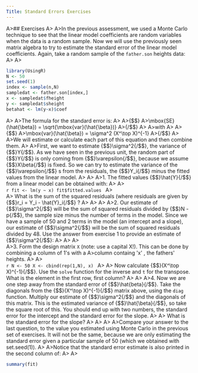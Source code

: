 ```yaml
---
Title: Standard Errors Exercises
---
```




A>## Exercises
A>
A>In the previous assessment, we used a Monte Carlo technique to see that the linear model coefficients are random variables when the data is a random sample. Now we will use the previously seen matrix algebra to try to estimate the standard error of the linear model coefficients. Again, take a random sample of the `father.son` heights data:
A>
A>
```r
library(UsingR)
N <- 50
set.seed(1)
index <- sample(n,N)
sampledat <- father.son[index,]
x <- sampledat$fheight
y <- sampledat$sheight
betahat <- lm(y~x)$coef
```
A>
A>The formula for the standard error is:
A>
A>{$$}
A>\mbox{SE}(\hat{\beta}) = \sqrt{\mbox{var}(\hat{\beta})}
A>{/$$}
A>
A>with
A>
A>{$$}
A>\mbox{var}(\hat{\beta}) = \sigma^2 (X^\top X)^{-1}
A>{/$$}
A>
A>We will estimate or calculate each part of this equation and then combine them.
A>
A>First, we want to estimate {$$}\sigma^2{/$$}, the variance of {$$}Y{/$$}. As we have seen in the previous unit, the random part of {$$}Y{/$$} is only coming from {$$}\varepsilon{/$$}, because we assume {$$}X\beta{/$$} is fixed. So we can try to estimate the variance of the {$$}\varepsilon{/$$} s from the residuals, the {$$}Y_i{/$$} minus the fitted values from the linear model.
A>
A>
A>1. The fitted values {$$}\hat{Y}{/$$} from a linear model can be obtained with:
A>
A>    
    ```r
    fit <- lm(y ~ x)
    fit$fitted.values
    ```
A>    
A>    What is the sum of the squared residuals (where residuals are given by {$$}r_i = Y_i - \hat{Y}_i{/$$} ?
A>
A>
A>
A>2. Our estimate of {$$}\sigma^2{/$$} will be the sum of squared residuals divided by {$$}N - p{/$$}, the sample size minus the number of terms in the model. Since we have a sample of 50 and 2 terms in the model (an intercept and a slope), our estimate of {$$}\sigma^2{/$$} will be the sum of squared residuals divided by 48. Use the answer from exercise 1 to provide an estimate of {$$}\sigma^2{/$$}:
A>
A>
A>  
A>3. Form the design matrix `X` (note: use a capital X!). This can be done by combining a column of 1's with a 
A>column containg 'x' , the fathers' heights.
A>
A>    
    ```r
    N <- 50
    X <- cbind(rep(1,N), x)
    ```
A>
A>    Now calculate {$$}(X^\top X)^{-1}{/$$}. Use the `solve` function for the inverse and `t` for the transpose. What is the element in the first row, first column?
A>
A>
A>4. Now we are one step away from the standard error of {$$}\hat{beta}{/$$}. Take the diagonals from the {$$}(X^\top X)^{-1}{/$$} matrix above, using the `diag` function. Multiply our estimate of {$$}\sigma^2{/$$} and the diagonals of this matrix. This is the estimated variance of {$$}\hat{\beta}{/$$}, so take the square root of this. You should end up with two numbers, the standard error for the intercept and the standard error for the slope.
A>
A>    What is the standard error for the slope?
A>
A>
A>
A>Compare your answer to the last question, to the value you estimated using Monte Carlo in the previous set of exercises. It will not be the same, because we are only estimating the standard error given a particular sample of 50 (which we obtained with set.seed(1)).
A>
A>Notice that the standard error estimate is also printed in the second column of:
A>
A>
```r
summary(fit)
```
